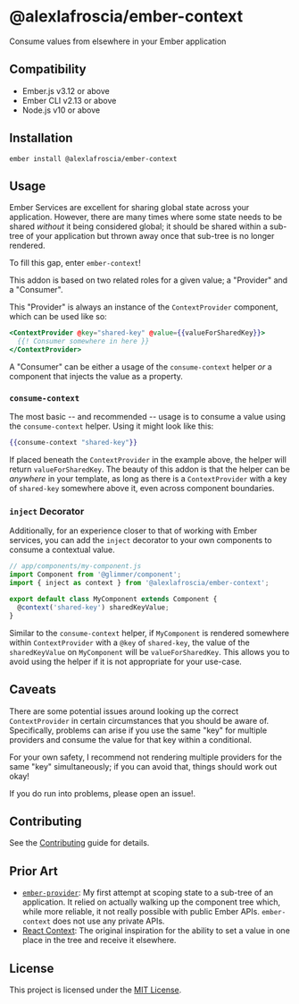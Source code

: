 # @alexlafroscia/ember-context

Consume values from elsewhere in your Ember application

## Compatibility

- Ember.js v3.12 or above
- Ember CLI v2.13 or above
- Node.js v10 or above

## Installation

```
ember install @alexlafroscia/ember-context
```

## Usage

Ember Services are excellent for sharing global state across your application. However, there are many times where some state needs to be shared _without_ it being considered global; it should be shared within a sub-tree of your application but thrown away once that sub-tree is no longer rendered.

To fill this gap, enter `ember-context`!

This addon is based on two related roles for a given value; a "Provider" and a "Consumer".

This "Provider" is always an instance of the `ContextProvider` component, which can be used like so:

```handlebars
<ContextProvider @key="shared-key" @value={{valueForSharedKey}}>
  {{! Consumer somewhere in here }}
</ContextProvider>
```

A "Consumer" can be either a usage of the `consume-context` helper _or_ a component that injects the value as a property.

### `consume-context`

The most basic -- and recommended -- usage is to consume a value using the `consume-context` helper. Using it might look like this:

```handlebars
{{consume-context "shared-key"}}
```

If placed beneath the `ContextProvider` in the example above, the helper will return `valueForSharedKey`. The beauty of this addon is that the helper can be _anywhere_ in your template, as long as there is a `ContextProvider` with a key of `shared-key` somewhere above it, even across component boundaries.

### `inject` Decorator

Additionally, for an experience closer to that of working with Ember services, you can add the `inject` decorator to your own components to consume a contextual value.

```javascript
// app/components/my-component.js
import Component from '@glimmer/component';
import { inject as context } from '@alexlafroscia/ember-context';

export default class MyComponent extends Component {
  @context('shared-key') sharedKeyValue;
}
```

Similar to the `consume-context` helper, if `MyComponent` is rendered somewhere within `ContextProvider` with a `@key` of `shared-key`, the value of the `sharedKeyValue` on `MyComponent` will be `valueForSharedKey`. This allows you to avoid using the helper if it is not appropriate for your use-case.

## Caveats

There are some potential issues around looking up the correct `ContextProvider` in certain circumstances that you should be aware of. Specifically, problems can arise if you use the same "key" for multiple providers and consume the value for that key within a conditional.

For your own safety, I recommend not rendering multiple providers for the same "key" simultaneously; if you can avoid that, things should work out okay!

If you do run into problems, please open an issue!.

## Contributing

See the [Contributing](CONTRIBUTING.md) guide for details.

## Prior Art

- [`ember-provider`](https://github.com/alexlafroscia/ember-provider): My first attempt at scoping state to a sub-tree of an application. It relied on actually walking up the component tree which, while more reliable, it not really possible with public Ember APIs. `ember-context` does not use any private APIs.
- [React Context](https://reactjs.org/docs/context.html): The original inspiration for the ability to set a value in one place in the tree and receive it elsewhere.

## License

This project is licensed under the [MIT License](LICENSE.md).
